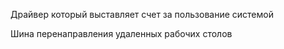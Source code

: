 Драйвер который выставляет счет за пользование системой

 Шина перенаправления удаленных рабочих столов
